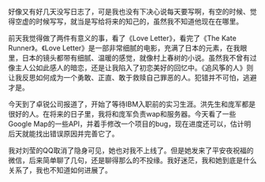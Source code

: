 
好像又有好几天没写日志了，可是我也没有下决心说每天要写啊，有空的时候、觉得空虚的时候写写，就当是写给将来的知己的，虽然我不知道他现在在哪里。

前天我觉得做了两件有意义的事，看了《Love Letter》，看完了《The Kate Runner》。《Love Letter》是一部非常细腻的电影，充满了日本的元素，在我眼里，日本的镜头都带有细腻、温暖的感觉，就像村上春树的小说。虽然我不曾有过像主人公如此感人的暗恋，还是让我陷入了初恋美好的回忆中。《追风筝的人》则让我反思如何成为一个勇敢、正直、敢于救赎自己罪恶的人。犯错并不可怕，逃避才是。

今天到了卓锐公司报道了，开始了等待IBM入职前的实习生涯。洪先生和庞军都是很好的人。在将来的日子里，我将和庞军负责wap和服务器。今天看了一些Google Map的一些API，并着手修改一个项目的bug，现在进度还可以，估计明后天就能找出错误原因并完善它了。

我对刘莹的QQ取消了隐身可见，她也对我不上线了。但是她发来了平安夜祝福的微信，后来简单聊了几句，还是聊得那么的不投缘。我好迷茫，我和她到底是什么关系了，我也不知道如何进展了。
